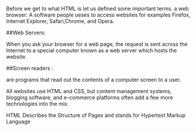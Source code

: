  Before we get to what HTML is let us defined some important terms.
a web browser: A software people ueses to access websites for examples Firefox, Internet Explorer, Safari,Chrome, and Opera.



##Web Servers:

 When you ask your browser for a web page, the request is sent across the Internet to a special computer known as a web server which hosts the website.


##Screen readers : 

are programs that read out the contents of a computer screen to a user.


All websites use HTML and CSS, but content management systems, blogging software, and e-commerce platforms often add a few more technologies into the mix.

HTML Describes the Structure of Pages and stands for Hypertext Markup Language 